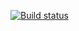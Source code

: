 [![Build status](https://ci.appveyor.com/api/projects/status/hrbrypu0aaxfdufo?svg=true)](https://ci.appveyor.com/project/DenIvanof/at-z2-1)
